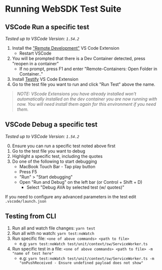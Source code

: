 # Running WebSDK Test Suite

## VSCode Run a specific test
_Tested up to VSCode Version: `1.54.2`_
1. Install the ["Remote Development"](https://marketplace.visualstudio.com/items?itemName=ms-vscode-remote.vscode-remote-extensionpack) VS Code Extension
   - Restart VSCode
2. You will be prompted that there is a Dev Container detected, press "reopen in a container"
   - If no prompt, press F1 and enter "Remote-Containers: Open Folder in Container.."
3. Install [Testify](https://marketplace.visualstudio.com/items?itemName=felixjb.testify) VS Code Extension
4. Go to the test file you want to run and click "Run Test" above the name.

> _NOTE: VScode Extensions you have already installed won't automatically installed on the dev container you are now running with now.
You will need install them again for this environment if you need them._

## VSCode Debug a specific test
_Tested up to VSCode Version: `1.54.2`_

0. Ensure you can run a specific test noted above first
1. Go to the test file you want to debug
2. Highlight a specific test, including the quotes
3. Do one of the following to start debugging
   - MacBook Touch Bar - Tap play button 
   - Press F5
   - "Run" > "Start debugging"
   - Open "Run and Debug" on the left bar (or Control + Shift + D)
      - Select  "Debug AVA by selected test (w/ quotes)"

If you need to configure any advanced parameters in the test edit `.vscode/launch.json`

## Testing from CLI
1. Run all and watch file changes: `yarn test`
2. Run all with no watch: `yarn test:noWatch`
3. Run specific file: `<one of above commands> <path to file>`
   - e.g: `yarn test:noWatch test/unit/context/sw/ServiceWorker.ts`
3. Run specific test in a file: `<one of above commands> <path to file> -m "name of test here"`
   - e.g: `yarn test:noWatch test/unit/context/sw/ServiceWorker.ts -m "onPushReceived - Ensure undefined payload does not show"`
